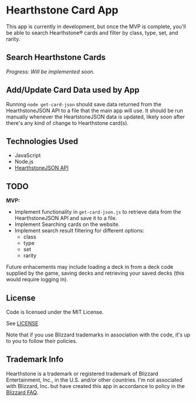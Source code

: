 # Hearthstone Card App

This app is currently in development, but once the MVP is complete, you'll be able to search Hearthstone® cards and filter by class, type, set, and rarity.

## Search Hearthstone Cards

_Progress: Will be implemented soon._

## Add/Update Card Data used by App

Running `node get-card-json` should save data returned from the HearthstoneJSON API to a file that the main app will use. It should be run manually whenever the HeartstoneJSON 
data is updated, likely soon after there's any kind of change to Hearthstone card(s).

## Technologies Used

* JavaScript
* Node.js
* [HearthstoneJSON API](https://hearthstonejson.com/)

## TODO

**MVP:**  
* Implement functionality in `get-card-json.js` to retrieve data from the HearthstoneJSON API and save it to a file.
* Implement Searching cards on the website.
* Implement search result filtering for different options:
  * class
  * type
  * set
  * rarity

Future enhacements may include loading a deck in from a deck code supplied by the game, saving decks and retrieving your saved decks (this would require logging in).  

## License

Code is licensed under the MIT License.

See [LICENSE](LICENSE)

Note that if you use Blizzard trademarks in association with the code, it's up to you to follow their policies.

## Trademark Info

Hearthstone is a trademark or registered trademark of Blizzard Entertainment, Inc., in the U.S. and/or other countries.
I'm not associated with Blizzard, Inc. but have created this app in accordance to policy in the [Blizzard FAQ](http://us.blizzard.com/en-us/company/about/legal-faq.html). 
